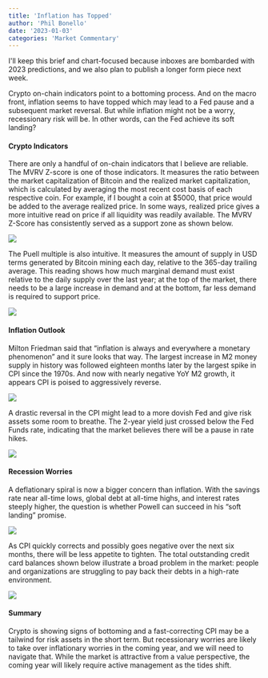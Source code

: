 ```yaml
---
title: 'Inflation has Topped'
author: 'Phil Bonello'
date: '2023-01-03'
categories: 'Market Commentary'
---
```

I'll keep this brief and chart-focused because inboxes are bombarded with 2023 predictions, and we also plan to publish a longer form piece next week.

Crypto on-chain indicators point to a bottoming process. And on the macro front, inflation seems to have topped which may lead to a Fed pause and a subsequent market reversal. But while inflation might not be a worry, recessionary risk will be. In other words, can the Fed achieve its soft landing?

#### Crypto Indicators

There are only a handful of on-chain indicators that I believe are reliable. The MVRV Z-score is one of those indicators. It measures the ratio between the market capitalization of Bitcoin and the realized market capitalization, which is calculated by averaging the most recent cost basis of each respective coin. For example, if I bought a coin at $5000, that price would be added to the average realized price. In some ways, realized price gives a more intuitive read on price if all liquidity was readily available. The MVRV Z-Score has consistently served as a support zone as shown below.

![](/images/Screen%20Shot%202023-01-02%20at%205.59.24%20PM.png)

The Puell multiple is also intuitive. It measures the amount of supply in USD terms generated by Bitcoin mining each day, relative to the 365-day trailing average. This reading shows how much marginal demand must exist relative to the daily supply over the last year; at the top of the market, there needs to be a large increase in demand and at the bottom, far less demand is required to support price.

![](/images/Screen%20Shot%202023-01-02%20at%205.59.38%20PM.png)

#### Inflation Outlook

Milton Friedman said that “inflation is always and everywhere a monetary phenomenon” and it sure looks that way. The largest increase in M2 money supply in history was followed eighteen months later by the largest spike in CPI since the 1970s. And now with nearly negative YoY M2 growth, it appears CPI is poised to aggressively reverse.

![](/images/Screen%20Shot%202023-01-02%20at%205.59.51%20PM.png)

A drastic reversal in the CPI might lead to a more dovish Fed and give risk assets some room to breathe. The 2-year yield just crossed below the Fed Funds rate, indicating that the market believes there will be a pause in rate hikes.

![](/images/Screen%20Shot%202023-01-02%20at%206.00.06%20PM.png)

#### Recession Worries

A deflationary spiral is now a bigger concern than inflation. With the savings rate near all-time lows, global debt at all-time highs, and interest rates steeply higher, the question is whether Powell can succeed in his “soft landing” promise.

![](/images/Screen%20Shot%202023-01-02%20at%206.00.19%20PM.png)

As CPI quickly corrects and possibly goes negative over the next six months, there will be less appetite to tighten. The total outstanding credit card balances shown below illustrate a broad problem in the market: people and organizations are struggling to pay back their debts in a high-rate environment.

![](/images/Screen%20Shot%202023-01-02%20at%206.00.29%20PM.png)

#### Summary

Crypto is showing signs of bottoming and a fast-correcting CPI may be a tailwind for risk assets in the short term. But recessionary worries are likely to take over inflationary worries in the coming year, and we will need to navigate that. While the market is attractive from a value perspective, the coming year will likely require active management as the tides shift.
